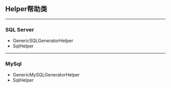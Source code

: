 ## Helper帮助类
---
### SQL Server
- GenericSQLGeneratorHelper
- SqlHelper

---

### MySql
- GenericMySQLGeneratorHelper
- SqlHelper
